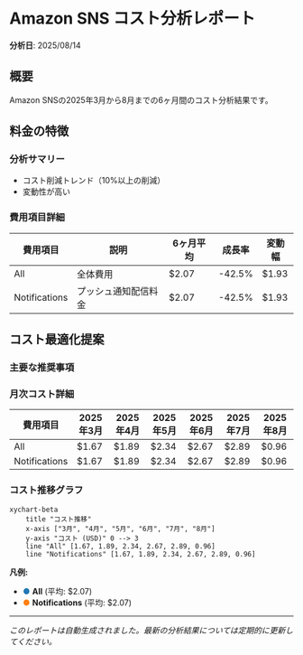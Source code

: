 # Amazon SNS コスト分析レポート

**分析日**: 2025/08/14

## 概要

Amazon SNSの2025年3月から8月までの6ヶ月間のコスト分析結果です。

## 料金の特徴

### 分析サマリー
- コスト削減トレンド（10%以上の削減）
- 変動性が高い

### 費用項目詳細

| 費用項目 | 説明 | 6ヶ月平均 | 成長率 | 変動幅 |
|---------|------|----------|--------|--------|
| All | 全体費用 | $2.07 | -42.5% | $1.93 |
| Notifications | プッシュ通知配信料金 | $2.07 | -42.5% | $1.93 |

## コスト最適化提案

### 主要な推奨事項

### 月次コスト詳細

| 費用項目 | 2025年3月 | 2025年4月 | 2025年5月 | 2025年6月 | 2025年7月 | 2025年8月 |
|---------|---------|---------|---------|---------|---------|---------|
| All | $1.67 | $1.89 | $2.34 | $2.67 | $2.89 | $0.96 |
| Notifications | $1.67 | $1.89 | $2.34 | $2.67 | $2.89 | $0.96 |

### コスト推移グラフ

```mermaid
xychart-beta
    title "コスト推移"
    x-axis ["3月", "4月", "5月", "6月", "7月", "8月"]
    y-axis "コスト (USD)" 0 --> 3
    line "All" [1.67, 1.89, 2.34, 2.67, 2.89, 0.96]
    line "Notifications" [1.67, 1.89, 2.34, 2.67, 2.89, 0.96]
```

**凡例:**
- <span style="color:#1f77b4">●</span> **All** (平均: $2.07)
- <span style="color:#ff7f0e">●</span> **Notifications** (平均: $2.07)

---
*このレポートは自動生成されました。最新の分析結果については定期的に更新してください。*
